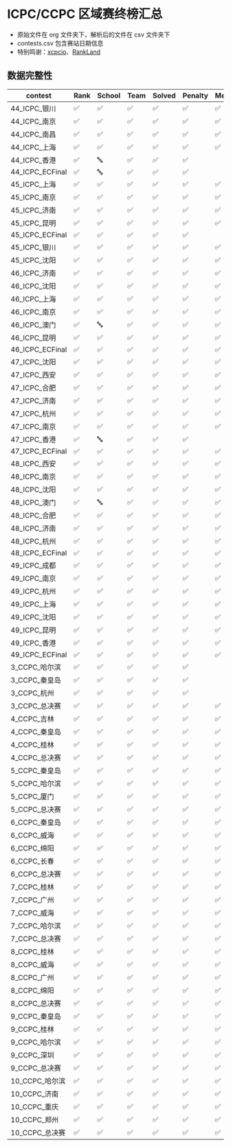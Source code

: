 # ICPC/CCPC 区域赛终榜汇总

- 原始文件在 org 文件夹下，解析后的文件在 csv 文件夹下
- contests.csv 包含赛站日期信息
- 特别鸣谢：[xcpcio](https://github.com/xcpcio/xcpcio)、[RankLand](https://rl.algoux.org/collection/official)

## 数据完整性

|contest|Rank|School|Team|Solved|Penalty|Medal|Problems|Members|Date|
|---|---|---|---|---|---|---|---|---|---|
|44_ICPC_银川|✅|✅|✅|✅|✅|✅|✅||✅|
|44_ICPC_南京|✅|✅|✅|✅|✅|✅||✅|✅|
|44_ICPC_南昌|✅|✅|✅|✅|✅|✅|✅|✅|✅|
|44_ICPC_上海|✅|✅|✅|✅|✅|✅||✅|✅|
|44_ICPC_香港|✅|🔤|✅|✅|✅||✅||✅|
|44_ICPC_ECFinal|✅|🔤|✅|✅|✅||✅||✅|
|45_ICPC_上海|✅|✅|✅|✅|✅|✅||✅|✅|
|45_ICPC_南京|✅|✅|✅|✅|✅|✅||✅|✅|
|45_ICPC_济南|✅|✅|✅|✅|✅|✅||✅|✅|
|45_ICPC_昆明|✅|✅|✅|✅|✅|✅||✅|✅|
|45_ICPC_ECFinal|✅|✅|✅|✅|✅||✅||✅|
|45_ICPC_银川|✅|✅|✅|✅|✅|✅|✅||✅|
|45_ICPC_沈阳|✅|✅|✅|✅|✅|✅|✅|✅|✅|
|46_ICPC_济南|✅|✅|✅|✅|✅|✅|✅|✅|✅|
|46_ICPC_沈阳|✅|✅|✅|✅|✅|✅||✅|✅|
|46_ICPC_上海|✅|✅|✅|✅|✅|✅||✅|✅|
|46_ICPC_南京|✅|✅|✅|✅|✅|✅|✅|✅|✅|
|46_ICPC_澳门|✅|🔤|✅|✅|✅|✅|✅||✅|
|46_ICPC_昆明|✅|✅|✅|✅|✅|✅||✅|✅|
|46_ICPC_ECFinal|✅|✅|✅|✅|✅|✅|✅||✅|
|47_ICPC_沈阳|✅|✅|✅|✅|✅|✅|✅|✅|✅|
|47_ICPC_西安|✅|✅|✅|✅|✅|✅|✅|✅|✅|
|47_ICPC_合肥|✅|✅|✅|✅|✅|✅|✅|✅|✅|
|47_ICPC_济南|✅|✅|✅|✅|✅|✅|✅|✅|✅|
|47_ICPC_杭州|✅|✅|✅|✅|✅|✅|✅|✅|✅|
|47_ICPC_南京|✅|✅|✅|✅|✅|✅|✅|✅|✅|
|47_ICPC_香港|✅|🔤|✅|✅|✅||✅||✅|
|47_ICPC_ECFinal|✅|✅|✅|✅|✅|✅||✅|✅|
|48_ICPC_西安|✅|✅|✅|✅|✅|✅|✅||✅|
|48_ICPC_南京|✅|✅|✅|✅|✅|✅|✅|✅|✅|
|48_ICPC_沈阳|✅|✅|✅|✅|✅|✅|✅|✅|✅|
|48_ICPC_澳门|✅|🔤|✅|✅|✅|✅|✅||✅|
|48_ICPC_合肥|✅|✅|✅|✅|✅|✅|✅|✅|✅|
|48_ICPC_济南|✅|✅|✅|✅|✅|✅|✅|✅|✅|
|48_ICPC_杭州|✅|✅|✅|✅|✅|✅|✅|✅|✅|
|48_ICPC_ECFinal|✅|✅|✅|✅|✅|✅|✅|✅|✅|
|49_ICPC_成都|✅|✅|✅|✅|✅|✅|✅|✅|✅|
|49_ICPC_南京|✅|✅|✅|✅|✅|✅|✅|✅|✅|
|49_ICPC_杭州|✅|✅|✅|✅|✅|✅|✅|✅|✅|
|49_ICPC_上海|✅|✅|✅|✅|✅|✅|✅|✅|✅|
|49_ICPC_沈阳|✅|✅|✅|✅|✅|✅|✅|✅|✅|
|49_ICPC_昆明|✅|✅|✅|✅|✅|✅|✅|✅|✅|
|49_ICPC_香港|✅|✅|✅|✅|✅|✅|✅|✅|✅|
|49_ICPC_ECFinal|✅|✅|✅|✅|✅|✅|✅|✅|✅|
|3_CCPC_哈尔滨|✅|✅|✅|✅|✅||✅||✅|
|3_CCPC_秦皇岛|✅|✅|✅|✅|✅||✅||✅|
|3_CCPC_杭州|✅|✅|✅|✅|✅||✅||✅|
|3_CCPC_总决赛|✅|✅|✅|✅|✅|✅|✅|✅|✅|
|4_CCPC_吉林|✅|✅|✅|✅|✅|✅||✅|✅|
|4_CCPC_秦皇岛|✅|✅|✅|✅|✅|✅||✅|✅|
|4_CCPC_桂林|✅|✅|✅|✅|✅|✅||✅|✅|
|4_CCPC_总决赛|✅|✅|✅|✅|✅|✅||✅|✅|
|5_CCPC_秦皇岛|✅|✅|✅|✅|✅|✅|✅|✅|✅|
|5_CCPC_哈尔滨|✅|✅|✅|✅|✅|✅||✅|✅|
|5_CCPC_厦门|✅|✅|✅|✅|✅|✅||✅|✅|
|5_CCPC_总决赛|✅|✅|✅|✅|✅|✅||✅|✅|
|6_CCPC_秦皇岛|✅|✅|✅|✅|✅|✅||✅|✅|
|6_CCPC_威海|✅|✅|✅|✅|✅|✅||✅|✅|
|6_CCPC_绵阳|✅|✅|✅|✅|✅|✅||✅|✅|
|6_CCPC_长春|✅|✅|✅|✅|✅|✅||✅|✅|
|6_CCPC_总决赛|✅|✅|✅|✅|✅|✅||✅|✅|
|7_CCPC_桂林|✅|✅|✅|✅|✅|✅|✅|✅|✅|
|7_CCPC_广州|✅|✅|✅|✅|✅|✅|✅|✅|✅|
|7_CCPC_威海|✅|✅|✅|✅|✅|✅|✅|✅|✅|
|7_CCPC_哈尔滨|✅|✅|✅|✅|✅|✅|✅|✅|✅|
|7_CCPC_总决赛|✅|✅|✅|✅|✅|✅|✅|✅|✅|
|8_CCPC_桂林|✅|✅|✅|✅|✅|✅|✅|✅|✅|
|8_CCPC_威海|✅|✅|✅|✅|✅|✅|✅|✅|✅|
|8_CCPC_广州|✅|✅|✅|✅|✅|✅|✅|✅|✅|
|8_CCPC_绵阳|✅|✅|✅|✅|✅|✅|✅|✅|✅|
|8_CCPC_总决赛|✅|✅|✅|✅|✅|✅|✅|✅|✅|
|9_CCPC_秦皇岛|✅|✅|✅|✅|✅|✅|✅|✅|✅|
|9_CCPC_桂林|✅|✅|✅|✅|✅|✅|✅|✅|✅|
|9_CCPC_哈尔滨|✅|✅|✅|✅|✅|✅|✅|✅|✅|
|9_CCPC_深圳|✅|✅|✅|✅|✅|✅|✅|✅|✅|
|9_CCPC_总决赛|✅|✅|✅|✅|✅|✅|✅|✅|✅|
|10_CCPC_哈尔滨|✅|✅|✅|✅|✅|✅|✅|✅|✅|
|10_CCPC_济南|✅|✅|✅|✅|✅|✅|✅|✅|✅|
|10_CCPC_重庆|✅|✅|✅|✅|✅|✅|✅|✅|✅|
|10_CCPC_郑州|✅|✅|✅|✅|✅|✅|✅|✅|✅|
|10_CCPC_总决赛|✅|✅|✅|✅|✅|✅|✅|✅|✅|